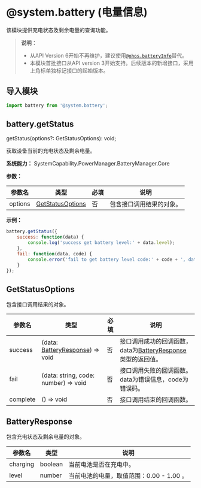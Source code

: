 # @system.battery (电量信息)

该模块提供充电状态及剩余电量的查询功能。

>  **说明：**
>  - 从API Version 6开始不再维护，建议使用[`@ohos.batteryInfo`](js-apis-battery-info.md)替代。
>  - 本模块首批接口从API version 3开始支持。后续版本的新增接口，采用上角标单独标记接口的起始版本。


## 导入模块


```js
import battery from '@system.battery';
```


## battery.getStatus

getStatus(options?: GetStatusOptions): void;

获取设备当前的充电状态及剩余电量。

**系统能力：** SystemCapability.PowerManager.BatteryManager.Core

**参数：**

| 参数名 | 类型 | 必填 | 说明 |
| -------- | -------- | -------- | -------- |
| options | [GetStatusOptions](#getstatusoptions) | 否 | 包含接口调用结果的对象。 |

**示例：**

```js
battery.getStatus({
    success: function(data) {
        console.log('success get battery level:' + data.level);
    },
    fail: function(data, code) {
        console.error('fail to get battery level code:' + code + ', data: ' + data);
    }
});
```

## GetStatusOptions

包含接口调用结果的对象。

| 参数名   | 类型                                                | 必填 | 说明                                                         |
| -------- | --------------------------------------------------- | ---- | ------------------------------------------------------------ |
| success  | (data: [BatteryResponse](#batteryresponse)) => void | 否   | 接口调用成功的回调函数，data为[BatteryResponse](#batteryresponse)类型的返回值。 |
| fail     | (data: string, code: number) => void                | 否   | 接口调用失败的回调函数。data为错误信息，code为错误码。       |
| complete | () => void                                          | 否   | 接口调用结束的回调函数。                                     |

## BatteryResponse

包含充电状态及剩余电量的对象。

| 参数名 | 类型 | 说明 |
| -------- | -------- | -------- |
| charging | boolean | 当前电池是否在充电中。 |
| level | number | 当前电池的电量，取值范围：0.00&nbsp;-&nbsp;1.00&nbsp;。 |
